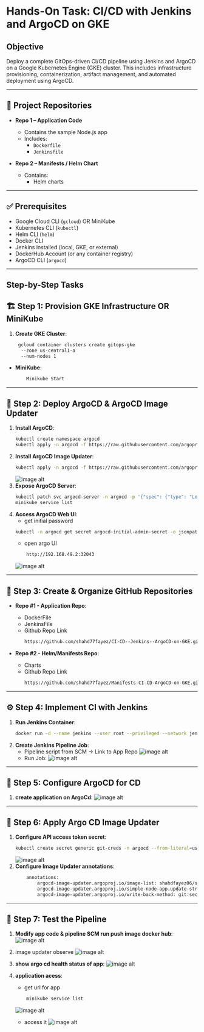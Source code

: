 # Hands-On Task: CI/CD with Jenkins and ArgoCD on GKE
## Objective
Deploy a complete GitOps-driven CI/CD pipeline using Jenkins and ArgoCD on a Google Kubernetes Engine (GKE) cluster. This includes infrastructure provisioning,    containerization, artifact management, and automated deployment using ArgoCD. 

---
## 📁 Project Repositories

- **Repo 1 – Application Code**
  - Contains the sample Node.js app
  - Includes:
    - `Dockerfile`
    - `Jenkinsfile`

- **Repo 2 – Manifests / Helm Chart**
  - Contains:
    - Helm charts
---

## ✅ Prerequisites

- Google Cloud CLI (`gcloud`) OR MiniKube
- Kubernetes CLI (`kubectl`)
- Helm CLI (`helm`)
- Docker CLI
- Jenkins installed (local, GKE, or external)
- DockerHub Account (or any container registry)
- ArgoCD CLI (`argocd`)

---

## Step-by-Step Tasks

## 🏗️ Step 1: Provision GKE Infrastructure OR MiniKube

1. **Create GKE Cluster**:
   ```bash
    gcloud container clusters create gitops-gke
     --zone us-central1-a
     --num-nodes 1
   ```
- **MiniKube**:
    ```bash
        Minikube Start
    ```
---
## 🎯 Step 2: Deploy ArgoCD & ArgoCD Image Updater
1. **Install ArgoCD**:
    ```bash
    kubectl create namespace argocd 
    kubectl apply -n argocd -f https://raw.githubusercontent.com/argoproj/argo-cd/stable/manifests/install.yaml
    ```
2. **Install ArgoCD Image Updater**:
    ```bash
    kubectl apply -n argocd -f https://raw.githubusercontent.com/argoproj-labs/argocd-image-updater/stable/manifests/install.yaml
    ```
    ![image alt](https://github.com/shahd77fayez/CI-CD--Jenkins--ArgoCD-on-GKE/blob/bf05714eb79df2521290d30416efb68a73aa8890/Images/argocd%20install%20and%20updater.png) 
2. **Expose ArgoCD Server**:
    ```bash
    kubectl patch svc argocd-server -n argocd -p '{"spec": {"type": "LoadBalancer"}}'
    minikube service list
    ```
3. **Access ArgoCD Web UI**:
    - get initial password
    ```bash
    kubectl -n argocd get secret argocd-initial-admin-secret -o jsonpath="{.data.password}" | base64 -d
    ```
    - open argo UI
    ```bash
        http://192.168.49.2:32043
    ```
     ![ image alt](https://github.com/shahd77fayez/CI-CD--Jenkins--ArgoCD-on-GKE/blob/b7861a23136340a18e2c836795524da0b605c915/Images/Argo%20cd%20url%20aceess.png) 
---
## 📁 Step 3: Create & Organize GitHub Repositories

- **Repo #1 - Application Repo**:
    - DockerFile
    - JenkinsFile
    - Github Repo Link
        ```bash
        https://github.com/shahd77fayez/CI-CD--Jenkins--ArgoCD-on-GKE.git
        ```

- **Repo #2 - Helm/Manifests Repo**:
    - Charts
    - Github Repo Link
        ```bash
        https://github.com/shahd77fayez/Manifests-CI-CD-ArgoCD-on-GKE.git
--- 

## ⚙️ Step 4: Implement CI with Jenkins

1. **Run Jenkins Container**:
    ```bash
    docker run -d --name jenkins --user root --privileged --network jenkins --network-alias docker --env DOCKER_TLS_CERTDIR= -v /var/run/docker.sock:/var/run/docker.sock -v jenkins-data:/var/jenkins_home -p 9090:8080 -p 50000:50000 jenkins/jenkins:lts
    ```
2. **Create Jenkins Pipeline Job**:
    - Pipeline script from SCM → Link to App Repo
        ![image alt](https://github.com/shahd77fayez/CI-CD--Jenkins--ArgoCD-on-GKE/blob/b7861a23136340a18e2c836795524da0b605c915/Images/Jenkins%20SCM%20to%20link%20repo.png)
    - Run Job:
        ![image alt](https://github.com/shahd77fayez/CI-CD--Jenkins--ArgoCD-on-GKE/blob/b7861a23136340a18e2c836795524da0b605c915/Images/jenkins%20build%20success.png)
---
## 🔁 Step 5: Configure ArgoCD for CD
1. **create application on ArgoCd**:
    ![image alt](https://github.com/shahd77fayez/CI-CD--Jenkins--ArgoCD-on-GKE/blob/b7861a23136340a18e2c836795524da0b605c915/Images/application%20argo.png)
---
## 🔄 Step 6: Apply Argo CD Image Updater
1. **Configure API access token secret**:
    ```bash
    kubectl create secret generic git-creds -n argocd --from-literal=username=<my-username> --from-literal=password=<PAT-Github>
    ```
    ![image alt](https://github.com/shahd77fayez/CI-CD--Jenkins--ArgoCD-on-GKE/blob/b7861a23136340a18e2c836795524da0b605c915/Images/secrets%20of%20updater.png)
2. **Configure Image Updater annotations**:
    ```bash
        annotations:
            argocd-image-updater.argoproj.io/image-list: shahdfayez06/simple-nodeapp
            argocd-image-updater.argoproj.io/simple-node-app.update-strategy: latest
            argocd-image-updater.argoproj.io/write-back-method: git:secret:argo/git-creds
    ```
---
## 🧪 Step 7: Test the Pipeline
1. **Modify app code & pipeline SCM run push image docker hub**:
   ![image alt](https://github.com/shahd77fayez/CI-CD--Jenkins--ArgoCD-on-GKE/blob/42ff2953b6e86567cd885fd3cb66eaa0ba7b0eee/Images/docker%20hub%20new%20image%20tag.png)
2. image updater observe
    ![image alt](https://github.com/shahd77fayez/CI-CD--Jenkins--ArgoCD-on-GKE/blob/b7861a23136340a18e2c836795524da0b605c915/Images/image%20updater%20sync.png)
3. **show argo cd health status of app**:
    ![image alt](https://github.com/shahd77fayez/CI-CD--Jenkins--ArgoCD-on-GKE/blob/b7861a23136340a18e2c836795524da0b605c915/Images/argo%20cd%20healthy%20app.png)
4. **application acess**:
    - get url for app
    ```bash
        minikube service list
    ```
    ![image alt](https://github.com/shahd77fayez/CI-CD--Jenkins--ArgoCD-on-GKE/blob/b7861a23136340a18e2c836795524da0b605c915/Images/service%20list%20for%20nodeapp.png)

    - access it
    ![image alt](https://github.com/shahd77fayez/CI-CD--Jenkins--ArgoCD-on-GKE/blob/b7861a23136340a18e2c836795524da0b605c915/Images/running%20app.png)

    

